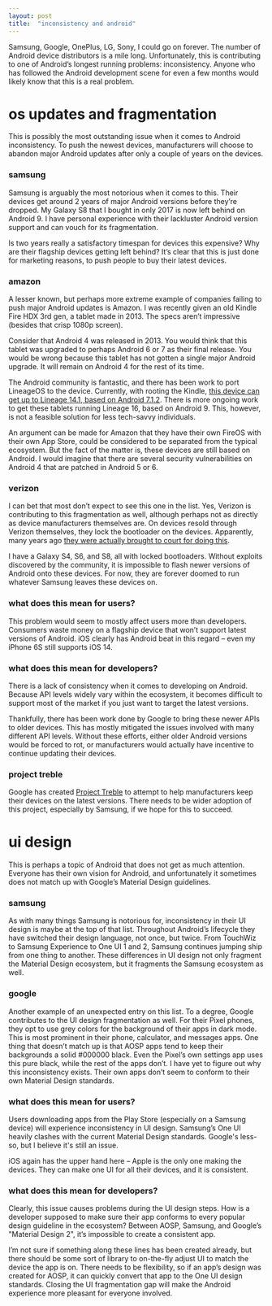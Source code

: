 ```yaml
---
layout: post
title:  "inconsistency and android"
---
```


Samsung, Google, OnePlus, LG, Sony, I could go on forever. The number of Android device distributors is a mile long. Unfortunately, this is contributing to one of Android’s longest running problems: inconsistency.  Anyone who has followed the Android development scene for even a few months would likely know that this is a real problem.

# os updates and fragmentation
This is possibly the most outstanding issue when it comes to Android inconsistency. To push the newest devices, manufacturers will choose to abandon major Android updates after only a couple of years on the devices. 

### samsung
Samsung is arguably the most notorious when it comes to this. Their devices get around 2 years of major Android versions before they’re dropped. My Galaxy S8 that I bought in only 2017 is now left behind on Android 9. I have personal experience with their lackluster Android version support and can vouch for its fragmentation. 

Is two years really a satisfactory timespan for devices this expensive? Why are their flagship devices getting left behind? It’s clear that this is just done for marketing reasons, to push people to buy their latest devices.

### amazon
A lesser known, but perhaps more extreme example of companies failing to push major Android updates is Amazon. I was recently given an old Kindle Fire HDX 3rd gen, a tablet made in 2013. The specs aren’t impressive (besides that crisp 1080p screen). 

Consider that Android 4 was released in 2013. You would think that this tablet was upgraded to perhaps Android 6 or 7 as their final release. You would be wrong because this tablet has not gotten a single major Android upgrade. It will remain on Android 4 for the rest of its time. 

The Android community is fantastic, and there has been work to port LineageOS to the device. Currently, with rooting the Kindle, [this device can get up to Lineage 14.1, based on Android 7.1.2](https://forum.xda-developers.com/t/rom-05-jul-2020-lineageos-14-1.3517481/). There is more ongoing work to get these tablets running Lineage 16, based on Android 9. This, however, is not a feasible solution for less tech-savvy individuals. 

An argument can be made for Amazon that they have their own FireOS with their own App Store, could be considered to be separated from the typical ecosystem.  But the fact of the matter is, these devices are still based on Android. I would imagine that there are several security vulnerabilities on Android 4 that are patched in Android 5 or 6.

### verizon
I can bet that most don’t expect to see this one in the list. Yes, Verizon is contributing to this fragmentation as well, although perhaps not as directly as device manufacturers themselves are. On devices resold through Verizon themselves, they lock the bootloader on the devices. Apparently, many years ago [they were actually brought to court for doing this](https://www.extremetech.com/computing/120771-what-is-a-bootloader-and-why-does-verizon-want-them-locked).

I have a Galaxy S4, S6, and S8, all with locked bootloaders. Without exploits discovered by the community, it is impossible to flash newer versions of Android onto these devices. For now, they are forever doomed to run whatever Samsung leaves these devices on. 

### what does this mean for users?
This problem would seem to mostly affect users more than developers. Consumers waste money on a flagship device that won’t support latest versions of Android. iOS clearly has Android beat in this regard – even my iPhone 6S still supports iOS 14.  

### what does this mean for developers?
There is a lack of consistency when it comes to developing on Android. Because API levels widely vary within the ecosystem, it becomes difficult to support most of the market if you just want to target the latest versions. 

Thankfully, there has been work done by Google to bring these newer APIs to older devices. This has mostly mitigated the issues involved with many different API levels. Without these efforts, either older Android versions would be forced to rot, or manufacturers would actually have incentive to continue updating their devices. 

### project treble
Google has created [Project Treble](https://android-developers.googleblog.com/2017/05/here-comes-treble-modular-base-for.html) to attempt to help manufacturers keep their devices on the latest versions. There needs to be wider adoption of this project, especially by Samsung, if we hope for this to succeed. 

# ui design 
This is perhaps a topic of Android that does not get as much attention. Everyone has their own vision for Android, and unfortunately it sometimes does not match up with Google’s Material Design guidelines.

### samsung
As with many things Samsung is notorious for, inconsistency in their UI design is maybe at the top of that list. Throughout Android’s lifecycle they have switched their design language, not once, but twice. From TouchWiz to Samsung Experience to One UI 1 and 2, Samsung continues jumping ship from one thing to another. These differences in UI design not only fragment the Material Design ecosystem, but it fragments the Samsung ecosystem as well. 

### google
Another example of an unexpected entry on this list. To a degree, Google contributes to the UI design fragmentation as well. For their Pixel phones, they opt to use grey colors for the background of their apps in dark mode. This is most prominent in their phone, calculator, and messages apps. One thing that doesn’t match up is that AOSP apps tend to keep their backgrounds a solid #000000 black. Even the Pixel’s own settings app uses this pure black, while the rest of the apps don’t. I have yet to figure out why this inconsistency exists. Their own apps don’t seem to conform to their own Material Design standards.

### what does this mean for users?
Users downloading apps from the Play Store (especially on a Samsung device) will experience inconsistency in UI design. Samsung’s One UI heavily clashes with the current Material Design standards. Google's less-so, but I believe it's still an issue.

iOS again has the upper hand here – Apple is the only one making the devices. They can make one UI for all their devices, and it is consistent. 

### what does this mean for developers?
Clearly, this issue causes problems during the UI design steps. How is a developer supposed to make sure their app conforms to every popular design guideline in the ecosystem? Between AOSP, Samsung, and Google’s "Material Design 2", it’s impossible to create a consistent app. 

I’m not sure if something along these lines has been created already, but there should be some sort of library to on-the-fly adjust UI to match the device the app is on. There needs to be flexibility, so if an app’s design was created for AOSP, it can quickly convert that app to the One UI design standards. Closing the UI fragmentation gap will make the Android experience more pleasant for everyone involved.  
